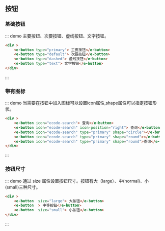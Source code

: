 ## 按钮
### 基础按钮

::: demo 主要按钮、次要按钮、虚线按钮、文字按钮。
```html
<div >
    <e-button type="primary"> 主要按钮</e-button> 
    <e-button type="default"> 次要按钮</e-button> 
    <e-button type="dashed"> 虚线按钮</e-button> 
    <e-button type="text"> 文字按钮</e-button>
</div>

```

:::

### 带有图标

::: demo 当需要在按钮中加入图标可以设置icon属性,shape属性可以指定按钮形状。
```html
<div >
    <e-button icon="ecode-search"> 查询</e-button> 
    <e-button icon="ecode-search" icon-position="right"> 查询</e-button> 
    <e-button icon="ecode-search" type="primary" shape="circle"></e-button> 
    <e-button icon="ecode-search" type="primary" shape="round"></e-button> 
    <e-button icon="ecode-search" type="primary" shape="round">查询</e-button> 
</div>

```

:::

### 按钮尺寸

::: demo 通过 size 属性设置按钮尺寸。按钮有大（large）、中(normal)、小(small)三种尺寸。
```html
<div >
    <e-button  size="large"> 大按钮</e-button> 
    <e-button  > 中等按钮</e-button> 
    <e-button  size="small"> 小按钮</e-button> 
</div>

```

:::